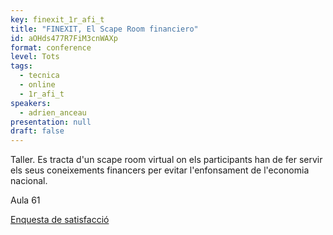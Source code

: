 ```yaml
---
key: finexit_1r_afi_t
title: "FINEXIT, El Scape Room financiero"
id: aOHds477R7FiM3cnWAXp
format: conference
level: Tots
tags:
  - tecnica
  - online
  - 1r_afi_t
speakers:
  - adrien_anceau
presentation: null
draft: false
---
```


Taller. Es tracta d'un scape room virtual on els participants han de fer servir els seus coneixements financers per evitar l'enfonsament de l'economia nacional.

Aula 61

[Enquesta de satisfacció](https://docs.google.com/forms/d/1LP3y9ArhSx5OnkFXYVoAoZcaGXdCJc6gAhQQY8ixSwU/edit?usp=sharing)